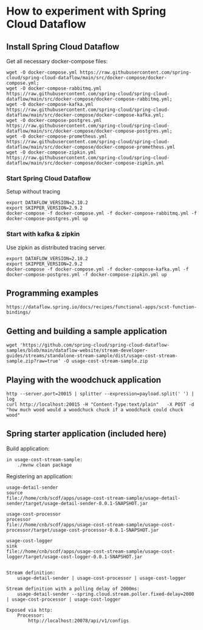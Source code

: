 # How to experiment with Spring Cloud Dataflow

## Install Spring Cloud Dataflow

Get all necessary docker-compose files:

    wget -O docker-compose.yml https://raw.githubusercontent.com/spring-cloud/spring-cloud-dataflow/main/src/docker-compose/docker-compose.yml;
    wget -O docker-compose-rabbitmq.yml https://raw.githubusercontent.com/spring-cloud/spring-cloud-dataflow/main/src/docker-compose/docker-compose-rabbitmq.yml;
    wget -O docker-compose-kafka.yml https://raw.githubusercontent.com/spring-cloud/spring-cloud-dataflow/main/src/docker-compose/docker-compose-kafka.yml;
    wget -O docker-compose-postgres.yml https://raw.githubusercontent.com/spring-cloud/spring-cloud-dataflow/main/src/docker-compose/docker-compose-postgres.yml;
    wget -O docker-compose-prometheus.yml https://raw.githubusercontent.com/spring-cloud/spring-cloud-dataflow/main/src/docker-compose/docker-compose-prometheus.yml
    wget -O docker-compose-zipkin.yml https://raw.githubusercontent.com/spring-cloud/spring-cloud-dataflow/main/src/docker-compose/docker-compose-zipkin.yml


### Start Spring Cloud Dataflow

Setup without tracing

```
export DATAFLOW_VERSION=2.10.2
export SKIPPER_VERSION=2.9.2
docker-compose -f docker-compose.yml -f docker-compose-rabbitmq.yml -f docker-compose-postgres.yml up
```

### Start with kafka & zipkin

Use zipkin as distributed tracing server.

```
export DATAFLOW_VERSION=2.10.2
export SKIPPER_VERSION=2.9.2
docker-compose -f docker-compose.yml -f docker-compose-kafka.yml -f docker-compose-postgres.yml -f docker-compose-zipkin.yml up
```


## Programming examples

    https://dataflow.spring.io/docs/recipes/functional-apps/scst-function-bindings/


## Getting and building a sample application

    wget 'https://github.com/spring-cloud/spring-cloud-dataflow-samples/blob/main/dataflow-website/stream-developer-guides/streams/standalone-stream-sample/dist/usage-cost-stream-sample.zip?raw=true' -O usage-cost-stream-sample.zip


## Playing with the woodchuck application

    http --server.port=20015 | splitter --expression=payload.split(' ') | log
    curl http://localhost:20015 -H "Content-Type:text/plain"   -X POST -d "how much wood would a woodchuck chuck if a woodchuck could chuck wood"


## Spring starter application (included here)

Build application:

    in usage-cost-stream-sample:
        ./mvnw clean package

Registering an application:

    usage-detail-sender
    source
    file://home/cnb/scdf/apps/usage-cost-stream-sample/usage-detail-sender/target/usage-detail-sender-0.0.1-SNAPSHOT.jar
    
    usage-cost-processor
    processor
    file://home/cnb/scdf/apps/usage-cost-stream-sample/usage-cost-processor/target/usage-cost-processor-0.0.1-SNAPSHOT.jar

    usage-cost-logger
    sink
    file://home/cnb/scdf/apps/usage-cost-stream-sample/usage-cost-logger/target/usage-cost-logger-0.0.1-SNAPSHOT.jar


    Stream definition:
        usage-detail-sender | usage-cost-processor | usage-cost-logger
    
    Stream definition with a polling delay of 2000ms:
        usage-detail-sender --spring.cloud.stream.poller.fixed-delay=2000 | usage-cost-processor | usage-cost-logger

    Exposed via http:
        Processor:
            http://localhost:20078/api/v1/configs
    